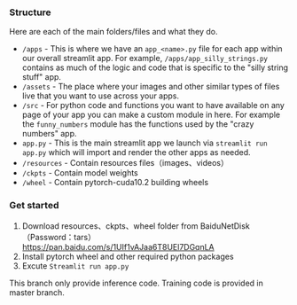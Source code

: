 ### Structure
Here are each of the main folders/files and what they do.

- `/apps` - This is where we have an `app_<name>.py` file for each app within our overall streamlit app. For example, `/apps/app_silly_strings.py` contains as much of the logic and code that is specific to the "silly string stuff" app.
- `/assets` - The place where your images and other similar types of files live that you want to use across your apps.
- `/src` - For python code and functions you want to have available on any page of your app you can make a custom module in here. For example the `funny_numbers` module has the functions used by the "crazy numbers" app.
- `app.py` - This is the main streamlit app we launch via `streamlit run app.py` which will import and render the other apps as needed.
- `/resources` - Contain resources files（images、videos）
- `/ckpts` - Contain model weights
- `/wheel` - Contain pytorch-cuda10.2 building wheels

### Get started
1. Download resources、ckpts、wheel folder from BaiduNetDisk（Password：tars） [https://pan.baidu.com/s/1UIf1vAJaa6T8UEl7DGqnLA ](https://pan.baidu.com/s/1UIf1vAJaa6T8UEl7DGqnLA )
2. Install pytorch wheel and other required python packages
3. Excute `Streamlit run app.py`

This branch only provide inference code.
Training code is provided in master branch.